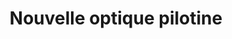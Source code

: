 ---
title: "Nouvelle optique pilotine"
url: /riviere-pilote/nouvelle-optique-pilotine/
shop: opticien
---